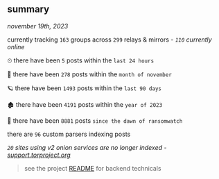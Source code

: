 
## summary
_november 19th, 2023_

currently tracking `163` groups across `299` relays & mirrors - _`110` currently online_

⏲ there have been `5` posts within the `last 24 hours`

🦈 there have been `278` posts within the `month of november`

🪐 there have been `1493` posts within the `last 90 days`

🏚 there have been `4191` posts within the `year of 2023`

🦕 there have been `8881` posts `since the dawn of ransomwatch`

there are `96` custom parsers indexing posts

_`20` sites using v2 onion services are no longer indexed - [support.torproject.org](https://support.torproject.org/onionservices/v2-deprecation/)_

> see the project [README](https://github.com/joshhighet/ransomwatch#ransomwatch--) for backend technicals
